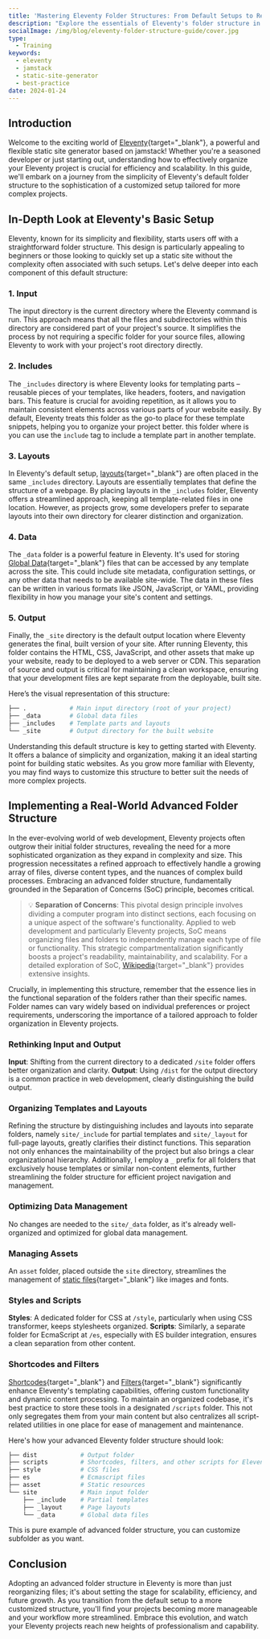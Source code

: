 ```yaml
---
title: 'Mastering Eleventy Folder Structures: From Default Setups to Real-World Best Practices'
description: "Explore the essentials of Eleventy's folder structure in this guide, perfect for optimizing your project's efficiency and scalability. Learn from basic setups to advanced custom structures, ensuring your 11ty site is perfectly organized for peak performance."
socialImage: /img/blog/eleventy-folder-structure-guide/cover.jpg
type:
  - Training
keywords:
  - eleventy
  - jamstack
  - static-site-generator
  - best-practice
date: 2024-01-24
---
```


## Introduction

Welcome to the exciting world of [Eleventy](https://www.11ty.dev/){target="_blank"}, a powerful and flexible static site generator based on jamstack! Whether you're a seasoned developer or just starting out, understanding how to effectively organize your Eleventy project is crucial for efficiency and scalability. In this guide, we'll embark on a journey from the simplicity of Eleventy's default folder structure to the sophistication of a customized setup tailored for more complex projects.

## In-Depth Look at Eleventy's Basic Setup

Eleventy, known for its simplicity and flexibility, starts users off with a straightforward folder structure. This design is particularly appealing to beginners or those looking to quickly set up a static site without the complexity often associated with such setups. Let's delve deeper into each component of this default structure:

### 1. Input

The input directory is the current directory where the Eleventy command is run. This approach means that all the files and subdirectories within this directory are considered part of your project's source. It simplifies the process by not requiring a specific folder for your source files, allowing Eleventy to work with your project's root directory directly.

### 2. Includes

The `_includes` directory is where Eleventy looks for templating parts – reusable pieces of your templates, like headers, footers, and navigation bars. This feature is crucial for avoiding repetition, as it allows you to maintain consistent elements across various parts of your website easily. By default, Eleventy treats this folder as the go-to place for these template snippets, helping you to organize your project better. this folder where is you can use the `include` tag to include a template part in another template.

### 3. Layouts

In Eleventy's default setup, [layouts](https://www.11ty.dev/docs/layouts/){target="_blank"} are often placed in the same `_includes` directory. Layouts are essentially templates that define the structure of a webpage. By placing layouts in the `_includes` folder, Eleventy offers a streamlined approach, keeping all template-related files in one location. However, as projects grow, some developers prefer to separate layouts into their own directory for clearer distinction and organization.

### 4. Data

The `_data` folder is a powerful feature in Eleventy. It's used for storing [Global Data](https://www.11ty.dev/docs/data-global/){target="_blank"} files that can be accessed by any template across the site. This could include site metadata, configuration settings, or any other data that needs to be available site-wide. The data in these files can be written in various formats like JSON, JavaScript, or YAML, providing flexibility in how you manage your site's content and settings.

### 5. Output

Finally, the `_site` directory is the default output location where Eleventy generates the final, built version of your site. After running Eleventy, this folder contains the HTML, CSS, JavaScript, and other assets that make up your website, ready to be deployed to a web server or CDN. This separation of source and output is critical for maintaining a clean workspace, ensuring that your development files are kept separate from the deployable, built site.

Here’s the visual representation of this structure:

```bash
├── .            # Main input directory (root of your project)
├── _data        # Global data files
├── _includes    # Template parts and layouts
└── _site        # Output directory for the built website
```

Understanding this default structure is key to getting started with Eleventy. It offers a balance of simplicity and organization, making it an ideal starting point for building static websites. As you grow more familiar with Eleventy, you may find ways to customize this structure to better suit the needs of more complex projects.

## Implementing a Real-World Advanced Folder Structure

In the ever-evolving world of web development, Eleventy projects often outgrow their initial folder structures, revealing the need for a more sophisticated organization as they expand in complexity and size. This progression necessitates a refined approach to effectively handle a growing array of files, diverse content types, and the nuances of complex build processes. Embracing an advanced folder structure, fundamentally grounded in the Separation of Concerns (SoC) principle, becomes critical.

> 💡 **Separation of Concerns**: This pivotal design principle involves dividing a computer program into distinct sections, each focusing on a unique aspect of the software's functionality. Applied to web development and particularly Eleventy projects, SoC means organizing files and folders to independently manage each type of file or functionality. This strategic compartmentalization significantly boosts a project's readability, maintainability, and scalability. For a detailed exploration of SoC, [Wikipedia](https://en.wikipedia.org/wiki/Separation_of_concerns){target="_blank"} provides extensive insights.

Crucially, in implementing this structure, remember that the essence lies in the functional separation of the folders rather than their specific names. Folder names can vary widely based on individual preferences or project requirements, underscoring the importance of a tailored approach to folder organization in Eleventy projects.

### Rethinking Input and Output

**Input**: Shifting from the current directory to a dedicated `/site` folder offers better organization and clarity.
**Output**: Using `/dist` for the output directory is a common practice in web development, clearly distinguishing the build output.

### Organizing Templates and Layouts

Refining the structure by distinguishing includes and layouts into separate folders, namely `site/_include` for partial templates and `site/_layout` for full-page layouts, greatly clarifies their distinct functions. This separation not only enhances the maintainability of the project but also brings a clear organizational hierarchy. Additionally, I employ a `_` prefix for all folders that exclusively house templates or similar non-content elements, further streamlining the folder structure for efficient project navigation and management.

### Optimizing Data Management

No changes are needed to the `site/_data` folder, as it's already well-organized and optimized for global data management.

### Managing Assets

An `asset` folder, placed outside the `site` directory, streamlines the management of [static files](https://www.11ty.dev/docs/assets/){target="_blank"} like images and fonts.

### Styles and Scripts

**Styles**: A dedicated folder for CSS at `/style`, particularly when using CSS transformer, keeps stylesheets organized.
**Scripts**: Similarly, a separate folder for EcmaScript at `/es`, especially with ES builder integration, ensures a clean separation from other content.

### Shortcodes and Filters

[Shortcodes](https://www.11ty.dev/docs/shortcodes/){target="_blank"} and [Filters](https://www.11ty.dev/docs/filters/){target="_blank"} significantly enhance Eleventy's templating capabilities, offering custom functionality and dynamic content processing. To maintain an organized codebase, it's best practice to store these tools in a designated `/scripts` folder. This not only segregates them from your main content but also centralizes all script-related utilities in one place for ease of management and maintenance.

Here's how your advanced Eleventy folder structure should look:

```bash
├── dist            # Output folder
├── scripts         # Shortcodes, filters, and other scripts for Eleventy
├── style           # CSS files
├── es              # Ecmascript files
├── asset           # Static resources
└── site            # Main input folder
    ├── _include    # Partial templates
    ├── _layout     # Page layouts
    └── _data       # Global data files
```

This is pure example of advanced folder structure, you can customize subfolder as you want.

## Conclusion

Adopting an advanced folder structure in Eleventy is more than just reorganizing files; it's about setting the stage for scalability, efficiency, and future growth. As you transition from the default setup to a more customized structure, you'll find your projects becoming more manageable and your workflow more streamlined. Embrace this evolution, and watch your Eleventy projects reach new heights of professionalism and capability.

